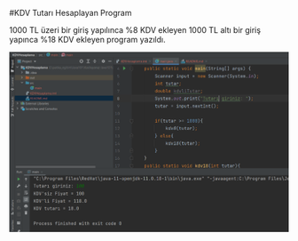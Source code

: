 #KDV Tutarı Hesaplayan Program

1000 TL üzeri bir giriş yapılınca %8 KDV ekleyen
1000 TL altı bir giriş yapınca %18 KDV ekleyen program yazıldı.

<img src="img/kdvEkran.jpg"></img>
